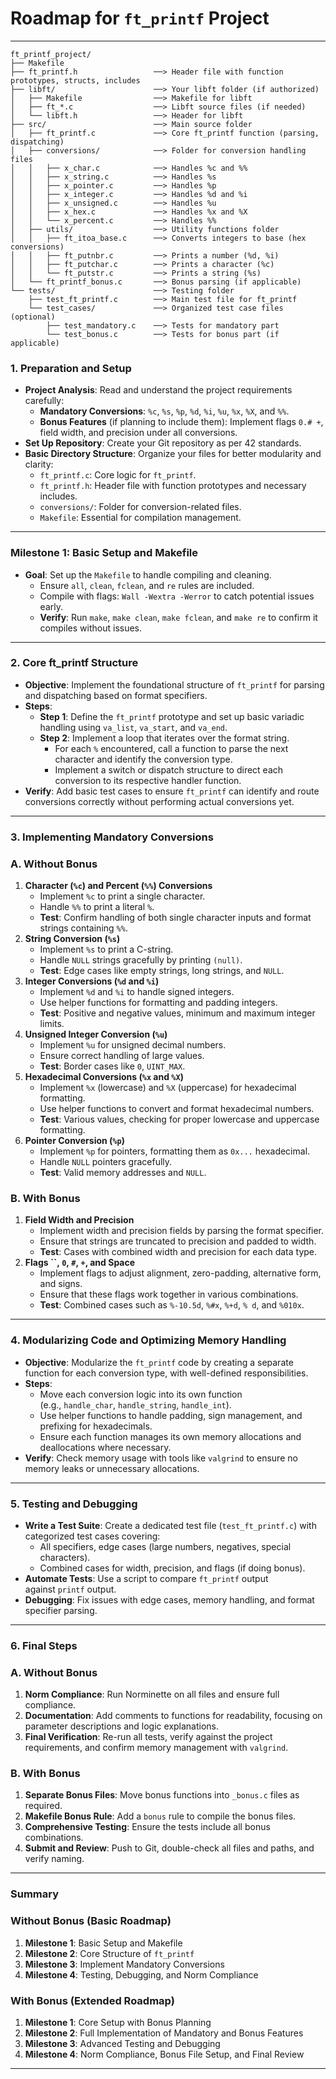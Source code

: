# **Roadmap for `ft_printf` Project**

---
```plaintext
ft_printf_project/
├── Makefile
├── ft_printf.h                 ──> Header file with function prototypes, structs, includes
├── libft/                      ──> Your libft folder (if authorized)
│   ├── Makefile                ──> Makefile for libft
│   ├── ft_*.c                  ──> Libft source files (if needed)
│   └── libft.h                 ──> Header for libft
├── src/                        ──> Main source folder
│   ├── ft_printf.c             ──> Core ft_printf function (parsing, dispatching)
│   ├── conversions/            ──> Folder for conversion handling files
│   │   ├── x_char.c            ──> Handles %c and %%
│   │   ├── x_string.c          ──> Handles %s
│   │   ├── x_pointer.c         ──> Handles %p
│   │   ├── x_integer.c         ──> Handles %d and %i
│   │   ├── x_unsigned.c        ──> Handles %u
│   │   ├── x_hex.c             ──> Handles %x and %X
│   │   └── x_percent.c         ──> Handles %%
│   ├── utils/                  ──> Utility functions folder
│   │   ├── ft_itoa_base.c      ──> Converts integers to base (hex conversions)
│   │   ├── ft_putnbr.c         ──> Prints a number (%d, %i)
│   │   ├── ft_putchar.c        ──> Prints a character (%c)
│   │   └── ft_putstr.c         ──> Prints a string (%s)
│   └── ft_printf_bonus.c       ──> Bonus parsing (if applicable)
└── tests/                      ──> Testing folder
	├── test_ft_printf.c        ──> Main test file for ft_printf
	└── test_cases/             ──> Organized test case files (optional)
		├── test_mandatory.c    ──> Tests for mandatory part
		└── test_bonus.c        ──> Tests for bonus part (if applicable)
```
### **1. Preparation and Setup**

- **Project Analysis**: Read and understand the project requirements carefully:
	- **Mandatory Conversions**: `%c`, `%s`, `%p`, `%d`, `%i`, `%u`, `%x`, `%X`, and `%%`.
	- **Bonus Features** (if planning to include them): Implement flags `0.# +`, field width, and precision under all conversions.
- **Set Up Repository**: Create your Git repository as per 42 standards.
- **Basic Directory Structure**: Organize your files for better modularity and clarity:
	- `ft_printf.c`: Core logic for `ft_printf`.
	- `ft_printf.h`: Header file with function prototypes and necessary includes.
	- `conversions/`: Folder for conversion-related files.
	- `Makefile`: Essential for compilation management.

---

### **Milestone 1: Basic Setup and Makefile**

- **Goal**: Set up the `Makefile` to handle compiling and cleaning.
	- Ensure `all`, `clean`, `fclean`, and `re` rules are included.
	- Compile with flags: `Wall -Wextra -Werror` to catch potential issues early.
	- **Verify**: Run `make`, `make clean`, `make fclean`, and `make re` to confirm it compiles without issues.

---

### **2. Core ft_printf Structure**

- **Objective**: Implement the foundational structure of `ft_printf` for parsing and dispatching based on format specifiers.
- **Steps**:
	- **Step 1**: Define the `ft_printf` prototype and set up basic variadic handling using `va_list`, `va_start`, and `va_end`.
	- **Step 2**: Implement a loop that iterates over the format string.
		- For each `%` encountered, call a function to parse the next character and identify the conversion type.
		- Implement a switch or dispatch structure to direct each conversion to its respective handler function.
- **Verify**: Add basic test cases to ensure `ft_printf` can identify and route conversions correctly without performing actual conversions yet.

---

### **3. Implementing Mandatory Conversions**

### **A. Without Bonus**

1. **Character (`%c`) and Percent (`%%`) Conversions**
	- Implement `%c` to print a single character.
	- Handle `%%` to print a literal `%`.
	- **Test**: Confirm handling of both single character inputs and format strings containing `%%`.
2. **String Conversion (`%s`)**
	- Implement `%s` to print a C-string.
	- Handle `NULL` strings gracefully by printing `(null)`.
	- **Test**: Edge cases like empty strings, long strings, and `NULL`.
3. **Integer Conversions (`%d` and `%i`)**
	- Implement `%d` and `%i` to handle signed integers.
	- Use helper functions for formatting and padding integers.
	- **Test**: Positive and negative values, minimum and maximum integer limits.
4. **Unsigned Integer Conversion (`%u`)**
	- Implement `%u` for unsigned decimal numbers.
	- Ensure correct handling of large values.
	- **Test**: Border cases like `0`, `UINT_MAX`.
5. **Hexadecimal Conversions (`%x` and `%X`)**
	- Implement `%x` (lowercase) and `%X` (uppercase) for hexadecimal formatting.
	- Use helper functions to convert and format hexadecimal numbers.
	- **Test**: Various values, checking for proper lowercase and uppercase formatting.
6. **Pointer Conversion (`%p`)**
	- Implement `%p` for pointers, formatting them as `0x...` hexadecimal.
	- Handle `NULL` pointers gracefully.
	- **Test**: Valid memory addresses and `NULL`.

### **B. With Bonus**

1. **Field Width and Precision**
	- Implement width and precision fields by parsing the format specifier.
	- Ensure that strings are truncated to precision and padded to width.
	- **Test**: Cases with combined width and precision for each data type.
2. **Flags ``, `0`, `#`, `+`, and Space**
	- Implement flags to adjust alignment, zero-padding, alternative form, and signs.
	- Ensure that these flags work together in various combinations.
	- **Test**: Combined cases such as `%-10.5d`, `%#x`, `%+d`, `% d`, and `%010x`.

---

### **4. Modularizing Code and Optimizing Memory Handling**

- **Objective**: Modularize the `ft_printf` code by creating a separate function for each conversion type, with well-defined responsibilities.
- **Steps**:
	- Move each conversion logic into its own function (e.g., `handle_char`, `handle_string`, `handle_int`).
	- Use helper functions to handle padding, sign management, and prefixing for hexadecimals.
	- Ensure each function manages its own memory allocations and deallocations where necessary.
- **Verify**: Check memory usage with tools like `valgrind` to ensure no memory leaks or unnecessary allocations.

---

### **5. Testing and Debugging**

- **Write a Test Suite**: Create a dedicated test file (`test_ft_printf.c`) with categorized test cases covering:
	- All specifiers, edge cases (large numbers, negatives, special characters).
	- Combined cases for width, precision, and flags (if doing bonus).
- **Automate Tests**: Use a script to compare `ft_printf` output against `printf` output.
- **Debugging**: Fix issues with edge cases, memory handling, and format specifier parsing.

---

### **6. Final Steps**

### **A. Without Bonus**

1. **Norm Compliance**: Run Norminette on all files and ensure full compliance.
2. **Documentation**: Add comments to functions for readability, focusing on parameter descriptions and logic explanations.
3. **Final Verification**: Re-run all tests, verify against the project requirements, and confirm memory management with `valgrind`.

### **B. With Bonus**

1. **Separate Bonus Files**: Move bonus functions into `_bonus.c` files as required.
2. **Makefile Bonus Rule**: Add a `bonus` rule to compile the bonus files.
3. **Comprehensive Testing**: Ensure the tests include all bonus combinations.
4. **Submit and Review**: Push to Git, double-check all files and paths, and verify naming.

---

### **Summary**

### **Without Bonus (Basic Roadmap)**

1. **Milestone 1**: Basic Setup and Makefile
2. **Milestone 2**: Core Structure of `ft_printf`
3. **Milestone 3**: Implement Mandatory Conversions
4. **Milestone 4**: Testing, Debugging, and Norm Compliance

### **With Bonus (Extended Roadmap)**

1. **Milestone 1**: Core Setup with Bonus Planning
2. **Milestone 2**: Full Implementation of Mandatory and Bonus Features
3. **Milestone 3**: Advanced Testing and Debugging
4. **Milestone 4**: Norm Compliance, Bonus File Setup, and Final Review

---
